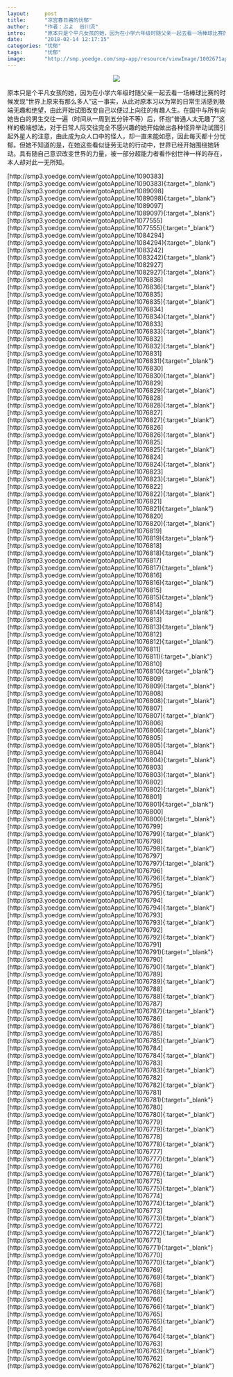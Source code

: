 ```yaml
---
layout:     post
title:      "凉宫春日酱的忧郁"
author:     "作者：ぷよ  谷川流"
intro:      "原本只是个平凡女孩的她，因为在小学六年级时随父亲一起去看一场棒球比赛的时候发现“世界上原来有那么多人”这一事实，从此对原本习以为常的日常生活感到极端无趣和绝望，由此开始试图改变自己以便过上向往的有趣人生。在国中与所有向她告白的男生交往一遍（时间从一周到五分钟不等）后，怀抱“普通人太无趣了”这样的极端想法，对于日常人际交往完全不感兴趣的她开始做出各种怪异举动试图引起外星人的注意，由此成为众人口中的怪人，却一直未能如愿，因此每天都十分忧郁。但她不知道的是，在她这些看似徒劳无功的行动中，世界已经开始围绕她转动。具有随自己意识改变世界的力量，被一部分超能力者看作创世神一样的存在，本人却对此一无所知。"
date:       "2018-02-14 12:17:15"
categories: "忧郁"
tags:       "忧郁"
image:      "http://smp.yoedge.com/smp-app/resource/viewImage/1002671appline.png"
---
```

<div style="text-align: center">
<p><img src="http://smp.yoedge.com/smp-app/resource/viewImage/1002671appline.png"/></p>
</div>
<p class="post-meta">
<span>原本只是个平凡女孩的她，因为在小学六年级时随父亲一起去看一场棒球比赛的时候发现“世界上原来有那么多人”这一事实，从此对原本习以为常的日常生活感到极端无趣和绝望，由此开始试图改变自己以便过上向往的有趣人生。在国中与所有向她告白的男生交往一遍（时间从一周到五分钟不等）后，怀抱“普通人太无趣了”这样的极端想法，对于日常人际交往完全不感兴趣的她开始做出各种怪异举动试图引起外星人的注意，由此成为众人口中的怪人，却一直未能如愿，因此每天都十分忧郁。但她不知道的是，在她这些看似徒劳无功的行动中，世界已经开始围绕她转动。具有随自己意识改变世界的力量，被一部分超能力者看作创世神一样的存在，本人却对此一无所知。</span>
</p>
[http://smp3.yoedge.com/view/gotoAppLine/1090383](http://smp3.yoedge.com/view/gotoAppLine/1090383){:target="_blank"}
[http://smp3.yoedge.com/view/gotoAppLine/1089098](http://smp3.yoedge.com/view/gotoAppLine/1089098){:target="_blank"}
[http://smp3.yoedge.com/view/gotoAppLine/1089097](http://smp3.yoedge.com/view/gotoAppLine/1089097){:target="_blank"}
[http://smp3.yoedge.com/view/gotoAppLine/1077555](http://smp3.yoedge.com/view/gotoAppLine/1077555){:target="_blank"}
[http://smp3.yoedge.com/view/gotoAppLine/1084294](http://smp3.yoedge.com/view/gotoAppLine/1084294){:target="_blank"}
[http://smp3.yoedge.com/view/gotoAppLine/1083242](http://smp3.yoedge.com/view/gotoAppLine/1083242){:target="_blank"}
[http://smp3.yoedge.com/view/gotoAppLine/1082927](http://smp3.yoedge.com/view/gotoAppLine/1082927){:target="_blank"}
[http://smp3.yoedge.com/view/gotoAppLine/1076836](http://smp3.yoedge.com/view/gotoAppLine/1076836){:target="_blank"}
[http://smp3.yoedge.com/view/gotoAppLine/1076835](http://smp3.yoedge.com/view/gotoAppLine/1076835){:target="_blank"}
[http://smp3.yoedge.com/view/gotoAppLine/1076834](http://smp3.yoedge.com/view/gotoAppLine/1076834){:target="_blank"}
[http://smp3.yoedge.com/view/gotoAppLine/1076833](http://smp3.yoedge.com/view/gotoAppLine/1076833){:target="_blank"}
[http://smp3.yoedge.com/view/gotoAppLine/1076832](http://smp3.yoedge.com/view/gotoAppLine/1076832){:target="_blank"}
[http://smp3.yoedge.com/view/gotoAppLine/1076831](http://smp3.yoedge.com/view/gotoAppLine/1076831){:target="_blank"}
[http://smp3.yoedge.com/view/gotoAppLine/1076830](http://smp3.yoedge.com/view/gotoAppLine/1076830){:target="_blank"}
[http://smp3.yoedge.com/view/gotoAppLine/1076829](http://smp3.yoedge.com/view/gotoAppLine/1076829){:target="_blank"}
[http://smp3.yoedge.com/view/gotoAppLine/1076828](http://smp3.yoedge.com/view/gotoAppLine/1076828){:target="_blank"}
[http://smp3.yoedge.com/view/gotoAppLine/1076827](http://smp3.yoedge.com/view/gotoAppLine/1076827){:target="_blank"}
[http://smp3.yoedge.com/view/gotoAppLine/1076826](http://smp3.yoedge.com/view/gotoAppLine/1076826){:target="_blank"}
[http://smp3.yoedge.com/view/gotoAppLine/1076825](http://smp3.yoedge.com/view/gotoAppLine/1076825){:target="_blank"}
[http://smp3.yoedge.com/view/gotoAppLine/1076824](http://smp3.yoedge.com/view/gotoAppLine/1076824){:target="_blank"}
[http://smp3.yoedge.com/view/gotoAppLine/1076823](http://smp3.yoedge.com/view/gotoAppLine/1076823){:target="_blank"}
[http://smp3.yoedge.com/view/gotoAppLine/1076822](http://smp3.yoedge.com/view/gotoAppLine/1076822){:target="_blank"}
[http://smp3.yoedge.com/view/gotoAppLine/1076821](http://smp3.yoedge.com/view/gotoAppLine/1076821){:target="_blank"}
[http://smp3.yoedge.com/view/gotoAppLine/1076820](http://smp3.yoedge.com/view/gotoAppLine/1076820){:target="_blank"}
[http://smp3.yoedge.com/view/gotoAppLine/1076819](http://smp3.yoedge.com/view/gotoAppLine/1076819){:target="_blank"}
[http://smp3.yoedge.com/view/gotoAppLine/1076818](http://smp3.yoedge.com/view/gotoAppLine/1076818){:target="_blank"}
[http://smp3.yoedge.com/view/gotoAppLine/1076817](http://smp3.yoedge.com/view/gotoAppLine/1076817){:target="_blank"}
[http://smp3.yoedge.com/view/gotoAppLine/1076816](http://smp3.yoedge.com/view/gotoAppLine/1076816){:target="_blank"}
[http://smp3.yoedge.com/view/gotoAppLine/1076815](http://smp3.yoedge.com/view/gotoAppLine/1076815){:target="_blank"}
[http://smp3.yoedge.com/view/gotoAppLine/1076814](http://smp3.yoedge.com/view/gotoAppLine/1076814){:target="_blank"}
[http://smp3.yoedge.com/view/gotoAppLine/1076813](http://smp3.yoedge.com/view/gotoAppLine/1076813){:target="_blank"}
[http://smp3.yoedge.com/view/gotoAppLine/1076812](http://smp3.yoedge.com/view/gotoAppLine/1076812){:target="_blank"}
[http://smp3.yoedge.com/view/gotoAppLine/1076811](http://smp3.yoedge.com/view/gotoAppLine/1076811){:target="_blank"}
[http://smp3.yoedge.com/view/gotoAppLine/1076810](http://smp3.yoedge.com/view/gotoAppLine/1076810){:target="_blank"}
[http://smp3.yoedge.com/view/gotoAppLine/1076809](http://smp3.yoedge.com/view/gotoAppLine/1076809){:target="_blank"}
[http://smp3.yoedge.com/view/gotoAppLine/1076808](http://smp3.yoedge.com/view/gotoAppLine/1076808){:target="_blank"}
[http://smp3.yoedge.com/view/gotoAppLine/1076807](http://smp3.yoedge.com/view/gotoAppLine/1076807){:target="_blank"}
[http://smp3.yoedge.com/view/gotoAppLine/1076806](http://smp3.yoedge.com/view/gotoAppLine/1076806){:target="_blank"}
[http://smp3.yoedge.com/view/gotoAppLine/1076805](http://smp3.yoedge.com/view/gotoAppLine/1076805){:target="_blank"}
[http://smp3.yoedge.com/view/gotoAppLine/1076804](http://smp3.yoedge.com/view/gotoAppLine/1076804){:target="_blank"}
[http://smp3.yoedge.com/view/gotoAppLine/1076803](http://smp3.yoedge.com/view/gotoAppLine/1076803){:target="_blank"}
[http://smp3.yoedge.com/view/gotoAppLine/1076802](http://smp3.yoedge.com/view/gotoAppLine/1076802){:target="_blank"}
[http://smp3.yoedge.com/view/gotoAppLine/1076801](http://smp3.yoedge.com/view/gotoAppLine/1076801){:target="_blank"}
[http://smp3.yoedge.com/view/gotoAppLine/1076800](http://smp3.yoedge.com/view/gotoAppLine/1076800){:target="_blank"}
[http://smp3.yoedge.com/view/gotoAppLine/1076799](http://smp3.yoedge.com/view/gotoAppLine/1076799){:target="_blank"}
[http://smp3.yoedge.com/view/gotoAppLine/1076798](http://smp3.yoedge.com/view/gotoAppLine/1076798){:target="_blank"}
[http://smp3.yoedge.com/view/gotoAppLine/1076797](http://smp3.yoedge.com/view/gotoAppLine/1076797){:target="_blank"}
[http://smp3.yoedge.com/view/gotoAppLine/1076796](http://smp3.yoedge.com/view/gotoAppLine/1076796){:target="_blank"}
[http://smp3.yoedge.com/view/gotoAppLine/1076795](http://smp3.yoedge.com/view/gotoAppLine/1076795){:target="_blank"}
[http://smp3.yoedge.com/view/gotoAppLine/1076794](http://smp3.yoedge.com/view/gotoAppLine/1076794){:target="_blank"}
[http://smp3.yoedge.com/view/gotoAppLine/1076793](http://smp3.yoedge.com/view/gotoAppLine/1076793){:target="_blank"}
[http://smp3.yoedge.com/view/gotoAppLine/1076792](http://smp3.yoedge.com/view/gotoAppLine/1076792){:target="_blank"}
[http://smp3.yoedge.com/view/gotoAppLine/1076791](http://smp3.yoedge.com/view/gotoAppLine/1076791){:target="_blank"}
[http://smp3.yoedge.com/view/gotoAppLine/1076790](http://smp3.yoedge.com/view/gotoAppLine/1076790){:target="_blank"}
[http://smp3.yoedge.com/view/gotoAppLine/1076789](http://smp3.yoedge.com/view/gotoAppLine/1076789){:target="_blank"}
[http://smp3.yoedge.com/view/gotoAppLine/1076788](http://smp3.yoedge.com/view/gotoAppLine/1076788){:target="_blank"}
[http://smp3.yoedge.com/view/gotoAppLine/1076787](http://smp3.yoedge.com/view/gotoAppLine/1076787){:target="_blank"}
[http://smp3.yoedge.com/view/gotoAppLine/1076786](http://smp3.yoedge.com/view/gotoAppLine/1076786){:target="_blank"}
[http://smp3.yoedge.com/view/gotoAppLine/1076785](http://smp3.yoedge.com/view/gotoAppLine/1076785){:target="_blank"}
[http://smp3.yoedge.com/view/gotoAppLine/1076784](http://smp3.yoedge.com/view/gotoAppLine/1076784){:target="_blank"}
[http://smp3.yoedge.com/view/gotoAppLine/1076783](http://smp3.yoedge.com/view/gotoAppLine/1076783){:target="_blank"}
[http://smp3.yoedge.com/view/gotoAppLine/1076782](http://smp3.yoedge.com/view/gotoAppLine/1076782){:target="_blank"}
[http://smp3.yoedge.com/view/gotoAppLine/1076781](http://smp3.yoedge.com/view/gotoAppLine/1076781){:target="_blank"}
[http://smp3.yoedge.com/view/gotoAppLine/1076780](http://smp3.yoedge.com/view/gotoAppLine/1076780){:target="_blank"}
[http://smp3.yoedge.com/view/gotoAppLine/1076779](http://smp3.yoedge.com/view/gotoAppLine/1076779){:target="_blank"}
[http://smp3.yoedge.com/view/gotoAppLine/1076778](http://smp3.yoedge.com/view/gotoAppLine/1076778){:target="_blank"}
[http://smp3.yoedge.com/view/gotoAppLine/1076777](http://smp3.yoedge.com/view/gotoAppLine/1076777){:target="_blank"}
[http://smp3.yoedge.com/view/gotoAppLine/1076776](http://smp3.yoedge.com/view/gotoAppLine/1076776){:target="_blank"}
[http://smp3.yoedge.com/view/gotoAppLine/1076775](http://smp3.yoedge.com/view/gotoAppLine/1076775){:target="_blank"}
[http://smp3.yoedge.com/view/gotoAppLine/1076774](http://smp3.yoedge.com/view/gotoAppLine/1076774){:target="_blank"}
[http://smp3.yoedge.com/view/gotoAppLine/1076773](http://smp3.yoedge.com/view/gotoAppLine/1076773){:target="_blank"}
[http://smp3.yoedge.com/view/gotoAppLine/1076772](http://smp3.yoedge.com/view/gotoAppLine/1076772){:target="_blank"}
[http://smp3.yoedge.com/view/gotoAppLine/1076771](http://smp3.yoedge.com/view/gotoAppLine/1076771){:target="_blank"}
[http://smp3.yoedge.com/view/gotoAppLine/1076770](http://smp3.yoedge.com/view/gotoAppLine/1076770){:target="_blank"}
[http://smp3.yoedge.com/view/gotoAppLine/1076769](http://smp3.yoedge.com/view/gotoAppLine/1076769){:target="_blank"}
[http://smp3.yoedge.com/view/gotoAppLine/1076768](http://smp3.yoedge.com/view/gotoAppLine/1076768){:target="_blank"}
[http://smp3.yoedge.com/view/gotoAppLine/1076766](http://smp3.yoedge.com/view/gotoAppLine/1076766){:target="_blank"}
[http://smp3.yoedge.com/view/gotoAppLine/1076765](http://smp3.yoedge.com/view/gotoAppLine/1076765){:target="_blank"}
[http://smp3.yoedge.com/view/gotoAppLine/1076764](http://smp3.yoedge.com/view/gotoAppLine/1076764){:target="_blank"}
[http://smp3.yoedge.com/view/gotoAppLine/1076763](http://smp3.yoedge.com/view/gotoAppLine/1076763){:target="_blank"}
[http://smp3.yoedge.com/view/gotoAppLine/1076762](http://smp3.yoedge.com/view/gotoAppLine/1076762){:target="_blank"}


